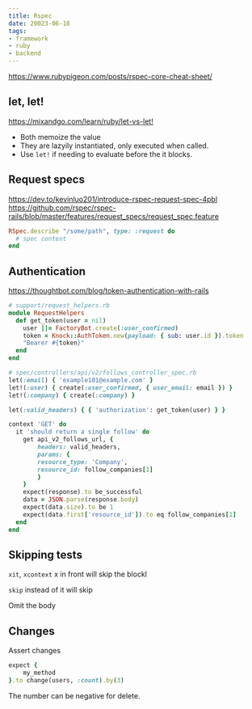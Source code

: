 ```yaml
---
title: Rspec
date: 20023-06-18
tags:
- framework
- ruby
- backend
---
```


<https://www.rubypigeon.com/posts/rspec-core-cheat-sheet/>

## let, let!

<https://mixandgo.com/learn/ruby/let-vs-let!>

- Both memoize the value
- They are lazyily instantiated, only executed when called.
- Use `let!` if needing to evaluate before the it blocks.

## Request specs

<https://dev.to/kevinluo201/introduce-rspec-request-spec-4pbl>
<https://github.com/rspec/rspec-rails/blob/master/features/request_specs/request_spec.feature>

```ruby
RSpec.describe "/some/path", type: :request do
  # spec content
end
```

## Authentication

<https://thoughtbot.com/blog/token-authentication-with-rails>

```ruby
# support/request_helpers.rb
module RequestHelpers
  def get_token(user = nil)
    user ||= FactoryBot.create(:user_confirmed)
    token = Knock::AuthToken.new(payload: { sub: user.id }).token
    "Bearer #{token}"
  end
end

# spec/controllers/api/v2/follows_controller_spec.rb
let(:email) { 'example101@example.com' }
let!(:user) { create(:user_confirmed, { user_email: email }) }
let!(:company) { create(:company) }

let(:valid_headers) { { 'authorization': get_token(user) } }

context 'GET' do
  it 'should return a single follow' do
    get api_v2_follows_url, {
        headers: valid_headers,
        params: {
        resource_type: 'Company',
        resource_id: follow_companies[1]
        }
    }
    expect(response).to be_successful
    data = JSON.parse(response.body)
    expect(data.size).to be 1
    expect(data.first['resource_id']).to eq follow_companies[1]
  end
end
```

## Skipping tests

`xit`, `xcontext` x in front will skip the blockl

`skip` instead of it will skip

Omit the body

## Changes

Assert changes

```ruby
expect {
    my_method
}.to change(users, :count).by(3)
```

The number can be negative for delete.
